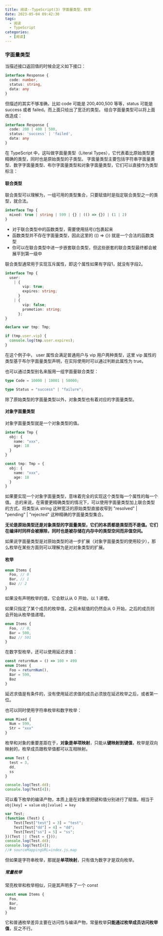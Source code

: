 ```yaml
---
title: 阅读--TypeScript(3) 字面量类型、枚举
date: 2023-05-04 09:42:30
tags:
  - 阅读
  - TypeScript
categories:
  - [阅读]
---
```


### 字面量类型
当描述接口返回值的时候会定义如下接口：
```ts
interface Response {
  code: number,
  status: string,
  data: any
}
```
但描述的其实不够准确，比如 code 可能是 200,400,500 等等，status 可能是 success 或者 failed。而上面只给出了宽泛的类型。
结合字面量类型可以将上面改造成：
```ts
interface Response {
  code: 200 | 400 | 500,
  status: 'success' | 'failed',
  data: any
}
```
在 TypeScript 中，这叫做字面量类型（Literal Types），它代表着比原始类型更精确的类型，同时也是原始类型的子类型。
字面量类型主要包括字符串字面量类型、数字字面量类型、布尔字面量类型和对象字面量类型，它们可以直接作为类型标注：

#### 联合类型
联合类型可以理解为，一组可用的类型集合，只要赋值时是指定联合类型之一的类型，就合法。
```ts
interface Tmp {
  mixed: true | string | 599 | {} | (() => {}) | (1 | 2)
}
```
- 对于联合类型中的函数类型，需要使用括号()包裹起来
- 函数类型并不存在字面量类型，因此这里的 (() => {}) 就是一个合法的函数类型
- 你可以在联合类型中进一步嵌套联合类型，但这些嵌套的联合类型最终都会被展平到第一级中

联合类型通常用于实现互斥属性，即这个属性如果有字段1，就没有字段2。
```ts
interface Tmp {
  user:
    | {
        vip: true;
        expires: string;
      }
    | {
        vip: false;
        promotion: string;
      };
}

declare var tmp: Tmp;

if (tmp.user.vip) {
  console.log(tmp.user.expires);
}
```
在这个例子中， user 属性会满足普通用户与 vip 用户两种类型，这里 vip 属性的类型基于布尔字面量类型声明，在实际使用时可以通过判断此属性为 true。

也可以通过类型别名来服用一组字面量联合类型：
```ts
type Code = 10000 | 10001 | 50000;

type Status = "success" | "failure";
```
除了原始类型的字面量类型以外，对象类型也有着对应的字面量类型。

#### 对象字面量类型
对象字面量类型就是一个对象类型的值。
```ts
interface Tmp {
  obj: {
    name: "xxx",
    age: 18
  }
}

const tmp: Tmp = {
  obj: {
    name: "xxx",
    age: 18
  }
}
```

如果要实现一个对象字面量类型，意味着完全的实现这个类型每一个属性的每一个值。
总的来说，在需要更精确类型的情况下，可以使用字面量类型加上联合类型的方式，将类型从 string 这种宽泛的原始类型直接收窄到 "resolved" | "pending" | "rejected" 这种精确的字面量类型集合。

**无论是原始类型还是对象类型的字面量类型，它们的本质都是类型而不是值。它们在编译时同样会被擦除，同时也是被存储在内存中的类型空间而非值空间。**

如果说字面量类型是对原始类型的进一步扩展（对象字面量类型的使用较少），那么枚举在某些方面则可以理解为是对对象类型的扩展。

#### 枚举
```ts
enum Items {
  Foo, // 0
  Bar, // 1
  Baz // 2
}
```
如果没有声明枚举的值，它会默认从 0 开始，以 1 递增。

如果只指定了某个成员的枚举值，之前未赋值的仍然会从 0 开始，之后的成员则会开始从枚举值递增。

```ts
enum Items {
  Foo, // 0,
  Bar = 500,
  Baz // 501
}
```

在数字型枚举，还可以使用延迟求值：
```ts
const returnNum = () => 100 + 499
enum Items {
  Foo = returnNum(),
  Bar = 599,
  Baz
}
```
延迟求值是有条件的，没有使用延迟求值的成员必须放在延迟枚举之后，或者第一位。

也可以同时使用字符串枚举和数字枚举：
```ts
enum Mixed {
  Num = 599,
  Str = "xxx"
}
```

枚举和对象的重要差距在于，**对象是单项映射**，只能从**键映射到键值**，枚举是双向映射的，枚举成员跟枚举值都可以互相映射。

```ts
enum Test {
  test = 3,
  dd,
  ss
}

console.log(Test.dd);
console.log(Test[4]);
```

可以看下枚举的编译产物，本质上是在对象里把键和值分别进行了赋值。相当于 `obj[key] = value` `obj[value] = key`

```js
var Test;
(function (Test) {
    Test[Test["test"] = 3] = "test";
    Test[Test["dd"] = 4] = "dd";
    Test[Test["ss"] = 5] = "ss";
})(Test || (Test = {}));
console.log(Test.dd);
console.log(Test[4]);
//# sourceMappingURL=index.js.map
```

但如果是字符串枚举，那就是**单项映射**，只有值为数字才是双向枚举。

##### 常量枚举
常亮枚举和枚举相似，只是其声明多了一个 const
```ts
const enum Items {
  Foo,
  Bar,
  Baz
}
```

它和普通枚举差异主要在访问性与编译产物，常量枚举**只能通过枚举成员访问枚举值**，反之不行。